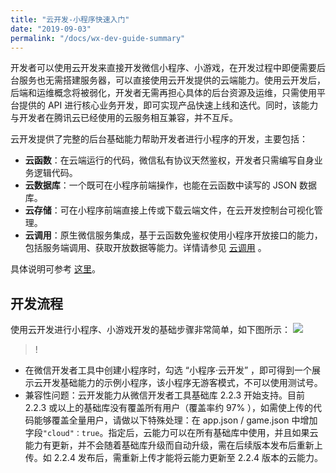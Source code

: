 ```yaml
---
title: "云开发-小程序快速入门"
date: "2019-09-03"
permalink: "/docs/wx-dev-guide-summary"
---
```


开发者可以使用云开发来直接开发微信小程序、小游戏，在开发过程中即便需要后台服务也无需搭建服务器，可以直接使用云开发提供的云端能力。使用云开发后，后端和运维概念将被弱化，开发者无需再担心具体的后台资源及运维，只需使用平台提供的 API 进行核心业务开发，即可实现产品快速上线和迭代。同时，该能力与开发者在腾讯云已经使用的云服务相互兼容，并不互斥。

云开发提供了完整的后台基础能力帮助开发者进行小程序的开发，主要包括：

- **云函数**：在云端运行的代码，微信私有协议天然鉴权，开发者只需编写自身业务逻辑代码。
- **云数据库**：一个既可在小程序前端操作，也能在云函数中读写的 JSON 数据库。
- **云存储**：可在小程序前端直接上传或下载云端文件，在云开发控制台可视化管理。
- **云调用**：原生微信服务集成，基于云函数免鉴权使用小程序开放接口的能力，包括服务端调用、获取开放数据等能力。详情请参见 [云调用](https://developers.weixin.qq.com/miniprogram/dev/wxcloud/guide/openapi/openapi.html) 。

具体说明可参考 [这里](https://developers.weixin.qq.com/miniprogram/dev/wxcloud/basis/getting-started.html#%E6%88%91%E7%9A%84%E7%AC%AC%E4%B8%80%E4%B8%AA%E4%BA%91%E5%BC%80%E5%8F%91%E5%B0%8F%E7%A8%8B%E5%BA%8F)。

## 开发流程

使用云开发进行小程序、小游戏开发的基础步骤非常简单，如下图所示：
![](https://main.qcloudimg.com/raw/1fdd23d5180916d825a92f5d0d248cc4.png)

> !

- 在微信开发者工具中创建小程序时，勾选 “小程序·云开发” ，即可得到一个展示云开发基础能力的示例小程序，该小程序无游客模式，不可以使用测试号。
- 兼容性问题：云开发能力从微信开发者工具基础库 2.2.3 开始支持。目前 2.2.3 或以上的基础库没有覆盖所有用户（覆盖率约 97% ），如需使上传的代码能够覆盖全量用户，请做以下特殊处理：在 app.json / game.json 中增加字段`"cloud"：true`。指定后，云能力可以在所有基础库中使用，并且如果云能力有更新，并不会随着基础库升级而自动升级，需在后续版本发布后重新上传。如 2.2.4 发布后，需重新上传才能将云能力更新至 2.2.4 版本的云能力。

